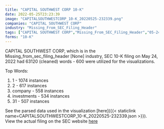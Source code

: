```yaml
---
title: "CAPITAL SOUTHWEST CORP 10-K"
date: 2022-05-25T23:23:39
image: "CAPITALSOUTHWESTCORP_10-K_20220525-232339.png"
companies: "CAPITAL SOUTHWEST CORP"
industry: "Missing_From_SEC_Filing_Header"
tags: ["CAPITAL SOUTHWEST CORP","Missing_From_SEC_Filing_Header","05-24-2022","10-K"]
forms: "10-K"
---
```

CAPITAL SOUTHWEST CORP, which is in the Missing_from_sec_filing_header [None] industry, SEC 10-K filing on May 24, 2022 had 63120 (cleaned) words - 600 were utilized for the visualizations.

Top Words:
1. 1 - 1074 instances
2. 2 - 617 instances
3. company - 558 instances
4. investments - 534 instances
5. 31 - 507 instances


See the parsed data used in the visualization [here]({{< staticlink name=CAPITALSOUTHWESTCORP_10-K_20220525-232339.json >}}).  
View the actual filing on the SEC website [here](https://www.sec.gov/Archives/edgar/data/17313/0000017313-22-000039.txt)